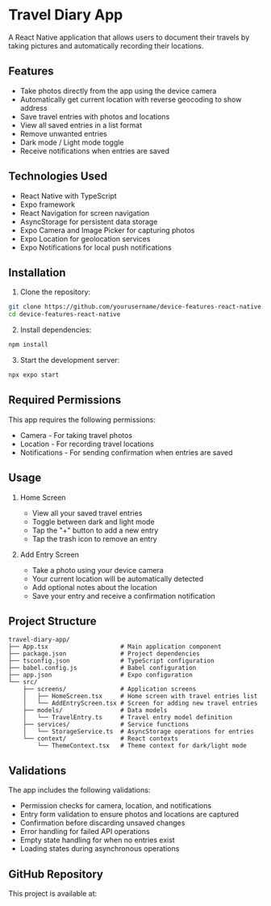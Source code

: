# Travel Diary App

A React Native application that allows users to document their travels by taking pictures and automatically recording their locations.

## Features

- Take photos directly from the app using the device camera
- Automatically get current location with reverse geocoding to show address
- Save travel entries with photos and locations
- View all saved entries in a list format
- Remove unwanted entries
- Dark mode / Light mode toggle
- Receive notifications when entries are saved

## Technologies Used

- React Native with TypeScript
- Expo framework
- React Navigation for screen navigation
- AsyncStorage for persistent data storage
- Expo Camera and Image Picker for capturing photos
- Expo Location for geolocation services
- Expo Notifications for local push notifications

## Installation

1. Clone the repository:
```bash
git clone https://github.com/yourusername/device-features-react-native.git
cd device-features-react-native
```

2. Install dependencies:
```bash
npm install
```

3. Start the development server:
```bash
npx expo start
```

## Required Permissions

This app requires the following permissions:
- Camera - For taking travel photos
- Location - For recording travel locations
- Notifications - For sending confirmation when entries are saved

## Usage

1. Home Screen
   - View all your saved travel entries
   - Toggle between dark and light mode
   - Tap the "+" button to add a new entry
   - Tap the trash icon to remove an entry

2. Add Entry Screen
   - Take a photo using your device camera
   - Your current location will be automatically detected
   - Add optional notes about the location
   - Save your entry and receive a confirmation notification

## Project Structure

```
travel-diary-app/
├── App.tsx                    # Main application component
├── package.json               # Project dependencies
├── tsconfig.json              # TypeScript configuration
├── babel.config.js            # Babel configuration
├── app.json                   # Expo configuration
└── src/
    ├── screens/               # Application screens
    │   ├── HomeScreen.tsx     # Home screen with travel entries list
    │   └── AddEntryScreen.tsx # Screen for adding new travel entries
    ├── models/                # Data models
    │   └── TravelEntry.ts     # Travel entry model definition
    ├── services/              # Service functions
    │   └── StorageService.ts  # AsyncStorage operations for entries
    └── context/               # React contexts
        └── ThemeContext.tsx   # Theme context for dark/light mode
```

## Validations

The app includes the following validations:
- Permission checks for camera, location, and notifications
- Entry form validation to ensure photos and locations are captured
- Confirmation before discarding unsaved changes
- Error handling for failed API operations
- Empty state handling for when no entries exist
- Loading states during asynchronous operations

## GitHub Repository

This project is available at: 